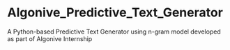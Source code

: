 # Algonive_Predictive_Text_Generator
A Python-based Predictive Text Generator using n-gram model developed as part of Algonive Internship
